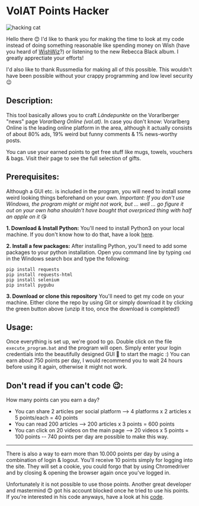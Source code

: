 # VolAT Points Hacker
![hacking cat](https://media.giphy.com/media/o0vwzuFwCGAFO/giphy.gif)

Hello there 😊 I'd like to thank you for making the time to look at my code instead of doing something reasonable like spending money on Wish (have you heard of [WishWiz](https://chrome.google.com/webstore/detail/the-wishwiz/lkijfedegilaikaacnoblhekmlegpeln)?) or listening to the new Rebecca Black album. I greatly apprectiate your efforts!

I'd also like to thank Russmedia for making all of this possible. This wouldn't have been possible without your crappy programming and low level security 😉

## Description:

This tool basically allows you to craft *Ländepunkte* on the Vorarlberger "news" page *Vorarlberg Online (vol.at).*
In case you don't know: Vorarlberg Online is the leading online platform in the area, although it actually consists of about 80% ads, 19% weird but funny comments & 1% news-worthy posts.

You can use your earned points to get free stuff like mugs, towels, vouchers & bags. Visit their page to see the full selection of gifts.

## Prerequisites:

Although a GUI etc. is included in the program, you will need to install some weird looking things beforehand on your own.
*Important: If you don't use Windows, the program might or might not work, but ... well ... go figure it out on your own haha shouldn't have bought that overpriced thing with half an apple on it* 😘

**1. Download & Install Python:**
 You'll need to install Python3 on your local machine. If you don't know how to do that, have a look [here](https://realpython.com/installing-python/).

 **2. Install a few packages:**
 After installing Python, you'll need to add some packages to your python installation. Open you command line by typing `cmd` in the Windows search box and type the following:

    pip install requests
    pip install requests-html
    pip install selenium
    pip install pygubu

 **3. Download or clone this repository**
 You'll need to get my code on your machine. Either clone the repo by using Git or simply download it by clicking the green button above (unzip it too, once the download is completed!)

 ## Usage:
 Once everything is set up, we're good to go. Double click on the file `execute_program.bat` and the program will open. Simply enter your login credentials into the beautifully designed GUI 🤮 to start the magic :)
 You can earn about 750 points per day, I would recommend you to wait 24 hours before using it again, otherwise it might not work.

## Don't read if you can't code 😉:

How many points can you earn a day?
- You can share 2 articles per social platform --> 4 platforms x 2 articles x 5 points/each = 40 points
- You can read 200 articles --> 200 articles x 3 points = 600 points
- You can click on 20 videos on the main page --> 20 videos x 5 points = 100 points
--
740 points per day are possible to make this way.
-----
There is also a way to earn more than 10.000 points per day by using a combination of login & logout. You'll receive 10 points simply for logging into the site. They will set a cookie, you could forgo that by using Chromedriver and by closing & opening the browser again once you've logged in.

Unfortunately it is not possible to use those points. Another great developer and mastermind 😊 got his account blocked once he tried to use his points. If you're interested in his code anyways, have a look at his [code](https://github.com/Moon36/volat-point-farm).
